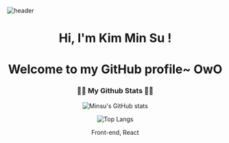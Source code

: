 ![header](https://capsule-render.vercel.app/api?text=capsule_render&animation=twinkling)



<h1 align="center"> Hi, I'm Kim Min Su </a>!</h1>

<h1 align="center">Welcome to my GitHub profile~ OwO </h1>


<h3 align="center">👩‍💻 My Github Stats 👩‍💻</h3>
<div align="center">

![Minsu's GitHub stats](https://github-readme-stats.vercel.app/api?username=Minsu1322&show_icons=true&theme=radical)

![Top Langs](https://github-readme-stats.vercel.app/api/top-langs/?username=Minsu1322&layout=compact)

<p align="center"> Front-end, React </p>

<!--
Here are some ideas to get you started:

- 🔭 I’m currently working on ...
- 🌱 I’m currently learning ...
- 👯 I’m looking to collaborate on ...
- 🤔 I’m looking for help with ...
- 💬 Ask me about ...
- 📫 How to reach me: ...
- 😄 Pronouns: ...
- ⚡ Fun fact: ...
-->
